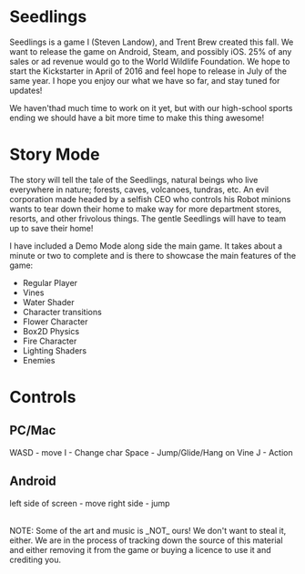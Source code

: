 # Seedlings

Seedlings is a game I (Steven Landow), and Trent Brew created this fall. We want to release the game on Android, Steam, and possibly iOS. 25% of any sales or ad revenue would go to the World Wildlife Foundation. We hope to start the Kickstarter in April of 2016 and feel hope to release in July of the same year. I hope you enjoy our what we have so far, and stay tuned for updates!

We haven'thad much time to work on it yet, but with our high-school sports ending we should have a bit more time to make this thing awesome!

# Story Mode 
The story will tell the tale of the Seedlings, natural beings who live everywhere in nature; forests, caves, volcanoes, tundras, etc. 
An evil corporation made headed by a selfish CEO who controls his Robot minions wants to tear down their home to make way for more department stores, resorts, and other frivolous things.
The gentle Seedlings will have to team up to save their home!

I have included a Demo Mode along side the main game.
It takes about a minute or two to complete and is there to showcase the main features of the game:
* Regular Player
* Vines
* Water Shader
* Character transitions
* Flower Character
* Box2D Physics
* Fire Character
* Lighting Shaders
* Enemies

# Controls
## PC/Mac
WASD - move
I - Change char
Space - Jump/Glide/Hang on Vine
J - Action
## Android
left side of screen - move
right side - jump

<br>
NOTE:
Some of the art and music is _NOT_ ours! We don't want to steal it, either. We are in the process of tracking down the source of this material and either removing it from the game or buying a licence to use it and crediting you. 
